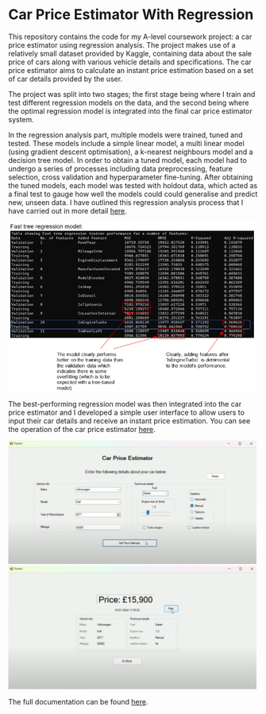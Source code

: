 # Car Price Estimator With Regression
This repository contains the code for my A-level coursework project: a car price estimator using regression analysis. The project makes use of a relatively small dataset provided by Kaggle, containing data about the sale price of cars along with various vehicle details and specifications. The car price estimator aims to calculate an instant price estimation based on a set of car details provided by the user.

The project was split into two stages; the first stage being where I train and test different regression models on the data, and the second being where the optimal regression model is integrated into the final car price estimator system. 

In the regression analysis part, multiple models were trained, tuned and tested. These models include a simple linear model, a multi linear model (using gradient descent optimisation), a k-nearest neighbours model and a decision tree model. In order to obtain a tuned model, each model had to undergo a series of processes including data preprocessing, feature selection, cross validation and hyperparameter fine-tuning. After obtaining the tuned models, each model was tested with holdout data, which acted as a final test to gauge how well the models could could generalise and predict new, unseen data. I have outlined this regression analysis process that I have carried out in more detail [here](./docs/NEA%20Regression%20Analysis%20Report.pdf).
<p><img src="./docs/FastTreePerformanceTable.png" alt="drawing" width="500"/></p>

The best-performing regression model was then integrated into the car price estimator and I developed a simple user interface to allow users to input their car details and receive an instant price estimation. You can see the operation of the car price estimator [here](https://youtu.be/H5B1dWf65uo).
<p float="left">
    <img src="./docs/InputScreen.png" alt="drawing" width="500"/>
    <img src="./docs/OutputScreen.png" alt="drawing" width="500"/>
</p>

The full documentation can be found [here](./docs/NEA%20Final%20Report.pdf).